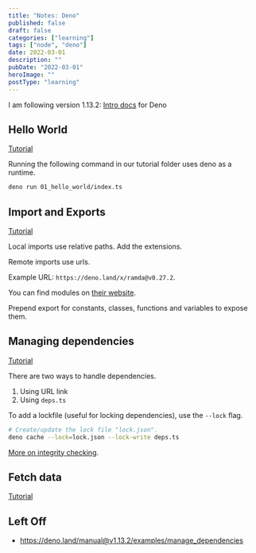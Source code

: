 ```yaml
---
title: "Notes: Deno"
published: false
draft: false
categories: ["learning"]
tags: ["node", "deno"]
date: 2022-03-01
description: ""
pubDate: "2022-03-01"
heroImage: ""
postType: "learning"
---
```


I am following version 1.13.2: [Intro docs](https://deno.land/manual@v1.13.2/introduction) for Deno

## Hello World

[Tutorial](https://deno.land/manual@v1.13.2/examples/hello_world)

Running the following command in our tutorial folder uses deno as a runtime.

```sh
deno run 01_hello_world/index.ts
```

## Import and Exports

[Tutorial](https://deno.land/manual@v1.13.2/examples/import_export)

Local imports use relative paths. Add the extensions.

Remote imports use urls.

Example URL: `https://deno.land/x/ramda@v0.27.2`.

You can find modules on [their website](https://deno.land/x).

Prepend export for constants, classes, functions and variables to expose them.

## Managing dependencies

[Tutorial](https://deno.land/manual@v1.13.2/examples/manage_dependencies)

There are two ways to handle dependencies.

1. Using URL link
2. Using `deps.ts`

To add a lockfile (useful for locking dependencies), use the `--lock` flag.

```sh
# Create/update the lock file "lock.json".
deno cache --lock=lock.json --lock-write deps.ts
```

[More on integrity checking](https://deno.land/manual@v1.13.2/linking_to_external_code/integrity_checking).

## Fetch data

[Tutorial](https://deno.land/manual@v1.13.2/examples/fetch_data)

## Left Off

- https://deno.land/manual@v1.13.2/examples/manage_dependencies
